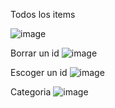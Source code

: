Todos los items

![image](https://github.com/user-attachments/assets/36e148cd-4695-4576-b832-8f95a3d21291)

Borrar un id
![image](https://github.com/user-attachments/assets/47c03bcf-2fff-4ced-81c1-8f300ad68ad8)

Escoger un id
![image](https://github.com/user-attachments/assets/5830919c-aa59-460f-9136-1ff0259c0b5c)


Categoria
![image](https://github.com/user-attachments/assets/a2064824-cf30-444d-bfe9-efd2f6c58a3d)
